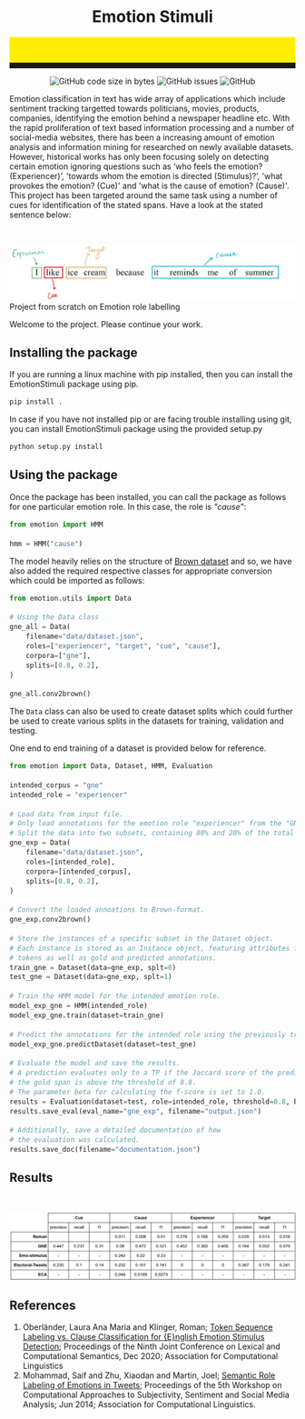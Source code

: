 <h1 align="center">Emotion Stimuli</h1>
<hr style="height:10px;border-top:45px solid #fe0" />

<div align="center">

![GitHub code size in bytes](https://img.shields.io/github/languages/code-size/Thanatoz-1/EmotionStimuli?style=for-the-badge)
![GitHub issues](https://img.shields.io/github/issues-raw/Thanatoz-1/EmotionStimuli?style=for-the-badge)
![GitHub](https://img.shields.io/github/license/Thanatoz-1/EmotionStimuli?style=for-the-badge)
</div>

Emotion classification in text has wide array of applications which include sentiment tracking targetted towards politicians, movies, products, companies, identifying the emotion behind a newspaper headline etc. With the rapid proliferation of text based information processing and a number of social-media websites, there has been a increasing amount of emotion analysis and information mining for researched on newly available datasets. However, historical works has only been focusing solely on detecting certain emotion  ignoring questions such as ‘who feels the emotion? (Experiencer)’, 'towards whom the emotion is directed (Stimulus)?’, 'what provokes the emotion? (Cue)' and 'what is the cause of emotion? (Cause)'. This project has been targeted around the same task using a number of cues for identification of the stated spans. Have a look at the stated sentence below:

<br/>

![Project_Banner](docs/image/sentence_exmaple.jpg)
Project from scratch on Emotion role labelling

Welcome to the project. Please continue your work.

## Installing the package 
If you are running a linux machine with pip installed, then you can install the EmotionStimuli package using pip.
```bash
pip install .
```
In case if you have not installed pip or are facing trouble installing using git, you can install EmotionStimuli package using the provided setup.py
```bash
python setup.py install
```

## Using the package
Once the package has been installed, you can call the package as follows for one particular emotion role. In this case, the role is _"cause"_:
```python
from emotion import HMM

hmm = HMM("cause")
```
The model heavily relies on the structure of [Brown dataset](https://en.wikipedia.org/wiki/Brown_Corpus) and so, we have also added the required respective classes for appropriate conversion which could be imported as follows:
```python
from emotion.utils import Data

# Using the Data class
gne_all = Data(
    filename="data/dataset.json",
    roles=["experiencer", "target", "cue", "cause"],
    corpora=["gne"],
    splits=[0.8, 0.2],
)

gne_all.conv2brown()
```

The `Data` class can also be used to create dataset splits which could further be used to create various splits in the datasets for training, validation and testing. 

One end to end training of a dataset is provided below for reference. 

```python
from emotion import Data, Dataset, HMM, Evaluation

intended_corpus = "gne"
intended_role = "experiencer"

# Load data from input file.
# Only load annotations for the emotion role "experiencer" from the "GNE" corpus.
# Split the data into two subsets, containing 80% and 20% of the total instances respectively (randomly selected).
gne_exp = Data(
    filename="data/dataset.json",
    roles=[intended_role],
    corpora=[intended_corpus],
    splits=[0.8, 0.2],
)

# Convert the loaded annoations to Brown-format.
gne_exp.conv2brown()

# Store the instances of a specific subset in the Dataset object.
# Each instance is stored as an Instance object, featuring attributes for 
# tokens as well as gold and predicted annotations.
train_gne = Dataset(data=gne_exp, splt=0)
test_gne = Dataset(data=gne_exp, splt=1)

# Train the HMM model for the intended emotion role.
model_exp_gne = HMM(intended_role)
model_exp_gne.train(dataset=train_gne)

# Predict the annotations for the intended role using the previously trained model.
model_exp_gne.predictDataset(dataset=test_gne)

# Evaluate the model and save the results.
# A prediction evaluates only to a TP if the Jaccard score of the predicted and
# the gold span is above the threshold of 0.8.
# The parameter beta for calculating the f-score is set to 1.0.
results = Evaluation(dataset=test, role=intended_role, threshold=0.8, beta=1.0)
results.save_eval(eval_name="gne_exp", filename="output.json")

# Additionally, save a detailed documentation of how
# the evaluation was calculated.
results.save_doc(filename="documentation.json")
```

## Results
<br/>

![Project_Results](docs/image/results.jpg)


## References
1. Oberl&#228;nder, Laura Ana Maria  and Klinger, Roman; [Token Sequence Labeling vs. Clause Classification for {E}nglish Emotion Stimulus Detection](https://www.aclweb.org/anthology/2020.starsem-1.7); Proceedings of the Ninth Joint Conference on Lexical and Computational Semantics, Dec 2020; Association for Computational Linguistics
2. Mohammad, Saif  and Zhu, Xiaodan  and Martin, Joel; [Semantic Role Labeling of Emotions in Tweets](https://www.aclweb.org/anthology/W14-2607); Proceedings of the 5th Workshop on Computational Approaches to Subjectivity, Sentiment and Social Media Analysis; Jun 2014; Association for Computational Linguistics.
